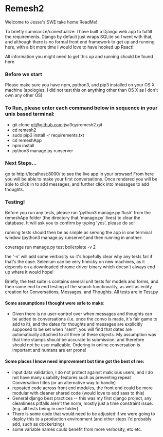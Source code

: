 # Remesh2

Welcome to Jesse's SWE take home ReadMe!

To briefly summarize/conextualize: I have built a Django web app to fulfill the requirements. Django by default just wraps SQLite so I went with that, and although there is no formal front end framework to get up and running here, with a bit more time I would love to have hooked up React!

All information you might need to get this up and running should be found here.

### Before we start
Please make sure you have npm, python3, and pip3 installed on your OS X machine (apologies, I did not test this on anything other than OS X as I don't own any other OS)

### To Run, please enter each command below in sequence in your unix based terminal:

* git clone git@github.com:jsa3qy/remesh2.git
* cd remesh2
* sudo pip3 install -r requirements.txt
* cd remeshApp
* npm install
* python3 manage.py runserver

### Next Steps...

go to http://localhost:8000/ to see the live app in your browser! From here you will be able to make your first conversations. Once rendered you will be able to click in to add messages, and further click into messages to add thoughts. 

### Testing!

Before you run any tests, please run 'python3 manage.py flush' from the remeshApp folder (the directory that 'manage.py' lives) to clear the database. It will ask you to confirm by typing 'yes', please do so!

running tests should then be as simple as serving the app in one terminal window (python3 manage.py runserver)and then running in another:

coverage run manage.py test boilerplate -v 2

the '-v' will add some verbosity so it's hopefully clear why any tests fail if that's the case. Selenium can be very finnicky on new machines, as it depends on a downloaded chrome driver binary which doesn't always end up where it would hope!

Briefly, the test suite is contains several unit tests for models and forms, and then some end to end testing of the search functionality, as well as entity creation for Conversations, Messages, and Thoughts. All tests are in Test.py

#### Some assumptions I thought were safe to make:
- Given there is no user-control over when messages and thoughts can be added to conversations (i.e. once the convo is made, it's fair game to add to it), and the dates for thoughts and messages are explicitly supposed to be set when "sent", you will find that dates are automatically attached to all three of these objects. My assumption was that time stamps should be accurate to submission, and therefore should not be user malleable. Ordering in online conversation is important and humans are err prone!

#### Some places I know need improvement but time got the best of me:
- input data validation, I do not protect against malicious users, and I do not have many usability features such as preventing repeat Conversation titles (or an alternative way to handle)
- repeated code across front end modules, the front end could be more modular with cleaner shared code (would love to add sass to this)
- General django best practices -- this was my first django project, any cleanliness pitfalls aren't the norm, mostly just a time constraint issue. (e.g. all tests being in one folder)
- There is some code that would need to be adjusted if we were going to deploy this to a production environment (and other steps I'd probably add, such as dockerizing)
- some variable names could benefit from more verbosity, etc etc.
